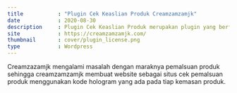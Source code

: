 ```yaml
---
title           : "Plugin Cek Keaslian Produk Creamzamzamjk"
date            : 2020-08-30
description     : Plugin Cek Keaslian Produk merupakan plugin yang berfungsi untuk mengecek keaslian produk creamzamzamjk yang diambil dari kode hologram produk.
site            : https://creamzamzamjk.com/
thumbnail       : cover/plugin_license.png
type			: Wordpress
---
```


Creamzazamjk mengalami masalah dengan maraknya pemalsuan produk sehingga creamzamzamjk membuat website sebagai situs cek pemalsuan produk menggunakan kode hologram yang ada pada tiap kemasan produk.